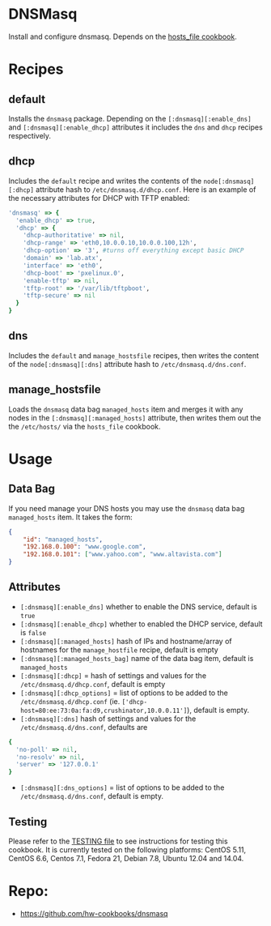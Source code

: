 # DNSMasq

Install and configure dnsmasq. Depends on the [hosts_file cookbook](https://github.com/hw-cookbooks/hosts_file).

# Recipes

## default
Installs the `dnsmasq` package. Depending on the `[:dnsmasq][:enable_dns]` and `[:dnsmasq][:enable_dhcp]` attributes it includes the `dns` and `dhcp` recipes respectively.

## dhcp

Includes the `default` recipe and writes the contents of the `node[:dnsmasq][:dhcp]` attribute hash to `/etc/dnsmasq.d/dhcp.conf`. Here is an example of the necessary attributes for DHCP with TFTP enabled:

```ruby
'dnsmasq' => {
  'enable_dhcp' => true,
  'dhcp' => {
    'dhcp-authoritative' => nil,
    'dhcp-range' => 'eth0,10.0.0.10,10.0.0.100,12h',
    'dhcp-option' => '3', #turns off everything except basic DHCP
    'domain' => 'lab.atx',
    'interface' => 'eth0',
    'dhcp-boot' => 'pxelinux.0',
    'enable-tftp' => nil,
    'tftp-root' => '/var/lib/tftpboot',
    'tftp-secure' => nil
  }
}
```

## dns

Includes the `default` and `manage_hostsfile` recipes, then writes the content of the `node[:dnsmasq][:dns]` attribute hash to `/etc/dnsmasq.d/dns.conf`.

## manage_hostsfile

Loads the `dnsmasq` data bag `managed_hosts` item and merges it with any nodes in the `[:dnsmasq][:managed_hosts]` attribute, then writes them out the the `/etc/hosts/` via the `hosts_file` cookbook.

# Usage

## Data Bag

If you need manage your DNS hosts you may use the `dnsmasq` data bag `managed_hosts` item. It takes the form:

```json
{
    "id": "managed_hosts",
    "192.168.0.100": "www.google.com",
    "192.168.0.101": ["www.yahoo.com", "www.altavista.com"]
}
```

## Attributes

* `[:dnsmasq][:enable_dns]` whether to enable the DNS service, default is `true`
* `[:dnsmasq][:enable_dhcp]` whether to enabled the DHCP service, default is `false`
* `[:dnsmasq][:managed_hosts]` hash of IPs and hostname/array of hostnames for the `manage_hostfile` recipe, default is empty
* `[:dnsmasq][:managed_hosts_bag]` name of the data bag item, default is `managed_hosts`
* `[:dnsmasq][:dhcp]` = hash of settings and values for the `/etc/dnsmasq.d/dhcp.conf`, default is empty
* `[:dnsmasq][:dhcp_options]` = list of options to be added to the `/etc/dnsmasq.d/dhcp.conf` (ie. `['dhcp-host=80:ee:73:0a:fa:d9,crushinator,10.0.0.11']`), default is empty.
* `[:dnsmasq][:dns]` hash of settings and values for the `/etc/dnsmasq.d/dns.conf`, defaults are
```ruby
{
  'no-poll' => nil,
  'no-resolv' => nil,
  'server' => '127.0.0.1'
}
```
* `[:dnsmasq][:dns_options]` = list of options to be added to the `/etc/dnsmasq.d/dns.conf`, default is empty.

## Testing

Please refer to the [TESTING file](TESTING.md) to see instructions for testing this cookbook. It is currently tested on the following platforms: CentOS 5.11, CentOS 6.6, Centos 7.1, Fedora 21, Debian 7.8, Ubuntu 12.04 and 14.04.

# Repo:

* https://github.com/hw-cookbooks/dnsmasq
